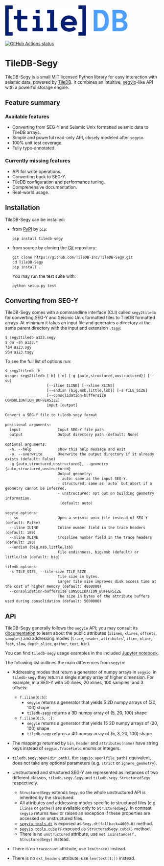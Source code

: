 <a href="https://tiledb.com"><img src="https://github.com/TileDB-Inc/TileDB/raw/dev/doc/source/_static/tiledb-logo_color_no_margin_@4x.png" alt="TileDB logo" width="400"></a>

<a href="https://github.com/TileDB-Inc/TileDB-Segy"><img alt="GitHub Actions status" src="https://github.com/TileDB-Inc/TileDB-Segy/workflows/CI/badge.svg"></a>

# TileDB-Segy #

TileDB-Segy is a small MIT licensed Python library for easy interaction with seismic
data, powered by [TileDB](https://docs.tiledb.com/). It combines an intuitive,
[segyio](https://github.com/equinor/segyio)-like API with a powerful storage engine.


## Feature summary ##

### Available features  ###
  * Converting from SEG-Y and Seismic Unix formatted seismic data to TileDB arrays.
  * Simple and powerful read-only API, closely modeled after `segyio`.
  * 100% unit test coverage.
  * Fully type-annotated.

### Currently missing features ###
  * API for write operations.
  * Converting back to SEG-Y.
  * TileDB configuration and performance tuning.
  * Comprehensive documentation.
  * Real-world usage.


## Installation ##

TileDB-Segy can be installed:

- from [PyPI](https://pypi.org/project/tiledb-segy/) by `pip`:

      pip install tiledb-segy

- from source by cloning the [Git](https://github.com/TileDB-Inc/TileDB-Segy) repository:

      git clone https://github.com/TileDB-Inc/TileDB-Segy.git
      cd TileDB-Segy
      pip install .

  You may run the test suite with:

      python setup.py test


## Converting from SEG-Y ##

TileDB-Segy comes with a commandline interface (CLI) called `segy2tiledb` for converting
SEG-Y and Seismic Unix formatted files to TileDB formatted arrays. At minimum it takes
an input file and generates a directory at the same parent directory with the input and
extension `.tsgy`:

    $ segy2tiledb a123.segy
    $ du -sh a123.*
    73M a123.sgy
    55M a123.tsgy

To see the full list of options run:

    $ segy2tiledb -h
    usage: segy2tiledb [-h] [-o] [-g {auto,structured,unstructured}] [--su]
                       [--iline ILINE] [--xline XLINE]
                       [--endian {big,msb,little,lsb}] [-s TILE_SIZE]
                       [--consolidation-buffersize CONSOLIDATION_BUFFERSIZE]
                       input [output]

    Convert a SEG-Y file to tiledb-segy format

    positional arguments:
      input                 Input SEG-Y file path
      output                Output directory path (default: None)

    optional arguments:
      -h, --help            show this help message and exit
      -o, --overwrite       Overwrite the output directory if it already exists (default: False)
      -g {auto,structured,unstructured}, --geometry {auto,structured,unstructured}
                            Output geometry:
                            - auto: same as the input SEG-Y.
                            - structured: same as `auto` but abort if a geometry cannot be inferred.
                            - unstructured: opt out on building geometry information.
                             (default: auto)

    segyio options:
      --su                  Open a seismic unix file instead of SEG-Y (default: False)
      --iline ILINE         Inline number field in the trace headers (default: 189)
      --xline XLINE         Crossline number field in the trace headers (default: 193)
      --endian {big,msb,little,lsb}
                            File endianness, big/msb (default) or little/lsb (default: big)

    tiledb options:
      -s TILE_SIZE, --tile-size TILE_SIZE
                            Tile size in bytes.
                            Larger tile size improves disk access time at the cost of higher memory (default: 4000000)
      --consolidation-buffersize CONSOLIDATION_BUFFERSIZE
                            The size in bytes of the attribute buffers used during consolidation (default: 5000000)


## API ##

TileDB-Segy generally follows the `segyio` API; you may consult its
[documentation](https://segyio.readthedocs.io/en/latest/index.html) to learn about
the public attributes (`ilines`, `xlines`, `offsets`, `samples`) and addressing modes
(`trace`, `header`, `attributes`', `iline`, `xline`, `fast`, `slow`, `depth_slice`,
`gather`,  `text`, `bin`).

You can find `tiledb-segy` usage examples in the included
[Jupyter notebook](https://github.com/TileDB-Inc/TileDB-Segy/blob/master/tutorial.ipynb).

The following list outlines the main differences from `segyio`:

- Addressing modes that return a generator of numpy arrays in `segyio`, in `tiledb-segy`
  they return a single numpy array of higher dimension. For example, in a SEG-Y with
  50 ilines, 20 xlines, 100 samples, and 3 offsets:
  - `f.iline[0:5]`:
    - `segyio` returns a generator that yields 5 2D numpy arrays of (20, 100) shape
    - `tiledb-segy` returns a 3D numpy array of (5, 20, 100) shape
  - `f.iline[0:5, :]`:
    - `segyio` returns a generator that yields 15 2D numpy arrays of (20, 100) shape
    - `tiledb-segy` returns a 4D numpy array of (5, 3, 20, 100) shape

- The mappings returned by `bin`, `header` and `attributes(name)` have string keys
  instead of `segyio.TraceField` enums or integers.

- `tiledb.segy.open(dir_path)`, the `segyio.open(file_path)` equivalent, does not
  take any optional parameters (e.g. `strict` or `ignore_geometry`).

- Unstructured and structured SEG-Y are represented as instances of two different classes,
  `tiledb.segy.Segy` and `tiledb.segy.StructuredSegy` respectively.
  - `StructuredSegy` extends `Segy`, so the whole unstructured API is inherited
    by the structured.
  - All attributes and addressing modes specific to structured files (e.g. `ilines` or
    `gather`) are available only to `StructuredSegy`. In contrast `segyio` returns
    `None` or raises an exception if these properties are accessed on unstructured files.
  - [`segyio.tools.dt`](https://segyio.readthedocs.io/en/latest/segyio.html#segyio.tools.dt)
    is exposed as `Segy.dt(fallback=4000.0)` method.
  - [`segyio.tools.cube`](https://segyio.readthedocs.io/en/latest/segyio.html#segyio.tools.cube)
    is exposed as `StructuredSegy.cube()` method.
  - There is no `unstructured` attribute; use `not isinstance(f, StructuredSegy)` instead.

- There is no `tracecount` attribute; use `len(trace)` instead.

- There is no `ext_headers` attribute; use `len(text[1:])` instead.
